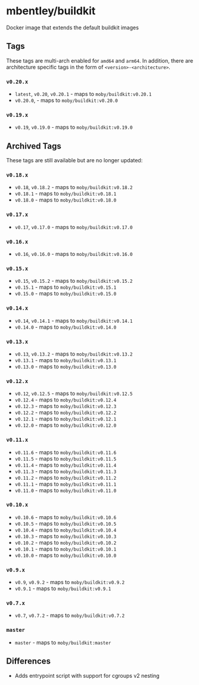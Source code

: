 # mbentley/buildkit

Docker image that extends the default buildkit images

## Tags

These tags are multi-arch enabled for `amd64` and `arm64`. In addition, there are architecture specific tags in the form of `<version>-<architecture>`.

### `v0.20.x`

* `latest`, `v0.20`, `v0.20.1` - maps to `moby/buildkit:v0.20.1`
* `v0.20.0`, - maps to `moby/buildkit:v0.20.0`

### `v0.19.x`

* `v0.19`, `v0.19.0` - maps to `moby/buildkit:v0.19.0`

## Archived Tags

These tags are still available but are no longer updated:

### `v0.18.x`

* `v0.18`, `v0.18.2` - maps to `moby/buildkit:v0.18.2`
* `v0.18.1` - maps to `moby/buildkit:v0.18.1`
* `v0.18.0` - maps to `moby/buildkit:v0.18.0`

### `v0.17.x`

* `v0.17`, `v0.17.0` - maps to `moby/buildkit:v0.17.0`

### `v0.16.x`

* `v0.16`, `v0.16.0` - maps to `moby/buildkit:v0.16.0`

### `v0.15.x`

* `v0.15`, `v0.15.2` - maps to `moby/buildkit:v0.15.2`
* `v0.15.1` - maps to `moby/buildkit:v0.15.1`
* `v0.15.0` - maps to `moby/buildkit:v0.15.0`

### `v0.14.x`

* `v0.14`, `v0.14.1` - maps to `moby/buildkit:v0.14.1`
* `v0.14.0` - maps to `moby/buildkit:v0.14.0`

### `v0.13.x`

* `v0.13`, `v0.13.2` - maps to `moby/buildkit:v0.13.2`
* `v0.13.1` - maps to `moby/buildkit:v0.13.1`
* `v0.13.0` - maps to `moby/buildkit:v0.13.0`

### `v0.12.x`

* `v0.12`, `v0.12.5` - maps to `moby/buildkit:v0.12.5`
* `v0.12.4` - maps to `moby/buildkit:v0.12.4`
* `v0.12.3` - maps to `moby/buildkit:v0.12.3`
* `v0.12.2` - maps to `moby/buildkit:v0.12.2`
* `v0.12.1` - maps to `moby/buildkit:v0.12.1`
* `v0.12.0` - maps to `moby/buildkit:v0.12.0`

### `v0.11.x`

* `v0.11.6` - maps to `moby/buildkit:v0.11.6`
* `v0.11.5` - maps to `moby/buildkit:v0.11.5`
* `v0.11.4` - maps to `moby/buildkit:v0.11.4`
* `v0.11.3` - maps to `moby/buildkit:v0.11.3`
* `v0.11.2` - maps to `moby/buildkit:v0.11.2`
* `v0.11.1` - maps to `moby/buildkit:v0.11.1`
* `v0.11.0` - maps to `moby/buildkit:v0.11.0`

### `v0.10.x`

* `v0.10.6` - maps to `moby/buildkit:v0.10.6`
* `v0.10.5` - maps to `moby/buildkit:v0.10.5`
* `v0.10.4` - maps to `moby/buildkit:v0.10.4`
* `v0.10.3` - maps to `moby/buildkit:v0.10.3`
* `v0.10.2` - maps to `moby/buildkit:v0.10.2`
* `v0.10.1` - maps to `moby/buildkit:v0.10.1`
* `v0.10.0` - maps to `moby/buildkit:v0.10.0`

### `v0.9.x`

* `v0.9`, `v0.9.2` - maps to `moby/buildkit:v0.9.2`
* `v0.9.1` - maps to `moby/buildkit:v0.9.1`

### `v0.7.x`

* `v0.7`, `v0.7.2` - maps to `moby/buildkit:v0.7.2`

### `master`

* `master` - maps to `moby/buildkit:master`

## Differences

* Adds entrypoint script with support for cgroups v2 nesting
